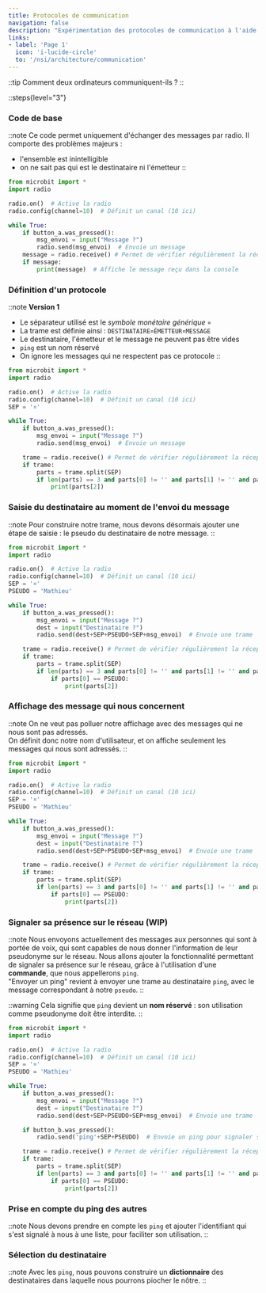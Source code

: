 ```yaml
---
title: Protocoles de communication
navigation: false
description: "Expérimentation des protocoles de communication à l'aide des cartes micro:bit : comprendre pourquoi et comment structurer les échanges d'informations pour rendre les messages compréhensibles et exploitables."
links:
- label: 'Page 1'
  icon: 'i-lucide-circle'
  to: '/nsi/architecture/communication'
---
```


::tip
Comment deux ordinateurs communiquent-ils ?
::

::steps{level="3"}

### Code de base
::note
Ce code permet uniquement d'échanger des messages par radio. Il comporte des problèmes majeurs : 
- l'ensemble est inintelligible
- on ne sait pas qui est le destinataire ni l'émetteur
::
```py
from microbit import *
import radio

radio.on()  # Active la radio
radio.config(channel=10)  # Définit un canal (10 ici)

while True:
    if button_a.was_pressed():
        msg_envoi = input("Message ?")
        radio.send(msg_envoi)  # Envoie un message
    message = radio.receive() # Permet de vérifier régulièrement la réception d'un message
    if message:
        print(message)  # Affiche le message reçu dans la console
```

### Définition d'un protocole
::note
**Version 1**
- Le séparateur utilisé est le *symbole monétaire générique* `¤`
- La trame est définie ainsi : `DESTINATAIRE¤ÉMETTEUR¤MESSAGE`
- Le destinataire, l'émetteur et le message ne peuvent pas être vides
- `ping` est un nom réservé
- On ignore les messages qui ne respectent pas ce protocole
::

```py {6,15-16}
from microbit import *
import radio

radio.on()  # Active la radio
radio.config(channel=10)  # Définit un canal (10 ici)
SEP = '¤'

while True:
    if button_a.was_pressed():
        msg_envoi = input("Message ?")
        radio.send(msg_envoi)  # Envoie un message

    trame = radio.receive() # Permet de vérifier régulièrement la réception d'un message
    if trame:
        parts = trame.split(SEP)
        if len(parts) == 3 and parts[0] != '' and parts[1] != '' and parts[2] != '':
            print(parts[2])  
```

### Saisie du destinataire au moment de l'envoi du message
::note
Pour construire notre trame, nous devons désormais ajouter une étape de saisie : le pseudo du destinataire de notre message.
::


```py {11-13}
from microbit import *
import radio

radio.on()  # Active la radio
radio.config(channel=10)  # Définit un canal (10 ici)
SEP = '¤'
PSEUDO = 'Mathieu'

while True:
    if button_a.was_pressed():
        msg_envoi = input("Message ?")
        dest = input("Destinataire ?")
        radio.send(dest+SEP+PSEUDO+SEP+msg_envoi)  # Envoie une trame

    trame = radio.receive() # Permet de vérifier régulièrement la réception d'un message
    if trame:
        parts = trame.split(SEP)
        if len(parts) == 3 and parts[0] != '' and parts[1] != '' and parts[2] != '':
            if parts[0] == PSEUDO:
                print(parts[2])  
```

### Affichage des message qui nous concernent
::note
On ne veut pas polluer notre affichage avec des messages qui ne nous sont pas adressés.  
On définit donc notre nom d'utilisateur, et on affiche seulement les messages qui nous sont adressés.
::

```py {7,19}
from microbit import *
import radio

radio.on()  # Active la radio
radio.config(channel=10)  # Définit un canal (10 ici)
SEP = '¤'
PSEUDO = 'Mathieu'

while True:
    if button_a.was_pressed():
        msg_envoi = input("Message ?")
        dest = input("Destinataire ?")
        radio.send(dest+SEP+PSEUDO+SEP+msg_envoi)  # Envoie une trame

    trame = radio.receive() # Permet de vérifier régulièrement la réception d'un message
    if trame:
        parts = trame.split(SEP)
        if len(parts) == 3 and parts[0] != '' and parts[1] != '' and parts[2] != '':
            if parts[0] == PSEUDO:
                print(parts[2])  
```

### Signaler sa présence sur le réseau (WIP)
::note
Nous envoyons actuellement des messages aux personnes qui sont à portée de voix, qui sont capables de nous donner l'information de leur pseudonyme sur le réseau. Nous allons ajouter la fonctionnalité permettant de signaler sa présence sur le réseau, grâce à l'utilisation d'une **commande**, que nous appellerons `ping`.
<br>
"Envoyer un ping" revient à envoyer une trame au destinataire `ping`, avec le message correspondant à notre `pseudo`.
::

::warning
Cela signifie que `ping` devient un **nom réservé** : son utilisation comme pseudonyme doit être interdite.
::

```py {15-16}
from microbit import *
import radio

radio.on()  # Active la radio
radio.config(channel=10)  # Définit un canal (10 ici)
SEP = '¤'
PSEUDO = 'Mathieu'

while True:
    if button_a.was_pressed():
        msg_envoi = input("Message ?")
        dest = input("Destinataire ?")
        radio.send(dest+SEP+PSEUDO+SEP+msg_envoi)  # Envoie une trame

    if button_b.was_pressed():
        radio.send('ping'+SEP+PSEUDO)  # Envoie un ping pour signaler sa présence

    trame = radio.receive() # Permet de vérifier régulièrement la réception d'un message
    if trame:
        parts = trame.split(SEP)
        if len(parts) == 3 and parts[0] != '' and parts[1] != '' and parts[2] != '':
            if parts[0] == PSEUDO:
                print(parts[2])  
```

### Prise en compte du ping des autres
::note
Nous devons prendre en compte les `ping` et ajouter l'identifiant qui s'est signalé à nous à une liste, pour faciliter son utilisation.
::

### Sélection du destinataire
::note
Avec les `ping`, nous pouvons construire un **dictionnaire** des destinataires dans laquelle nous pourrons piocher le nôtre.
::

